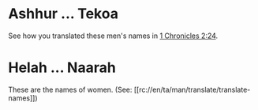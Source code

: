 # Ashhur ... Tekoa

See how you translated these men's names in [1 Chronicles 2:24](../02/23.md).

# Helah ... Naarah

These are the names of women. (See: [[rc://en/ta/man/translate/translate-names]])


